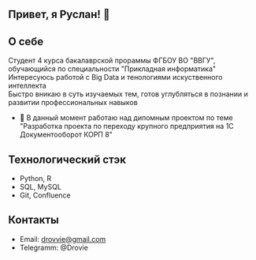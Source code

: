 ## Привет, я Руслан! 👋

## О себе
Студент 4 курса бакалаврской прораммы ФГБОУ ВО "ВВГУ", обучающийся по специальности "Прикладная информатика"  
Интересуюсь работой с Big Data и тенологиями искуственного интеллекта  
Быстро вникаю в суть изучаемых тем, готов углубляться в познании и развитии профессиональных навыков

- 🔭 В данный момент работаю над дипомным проектом по теме "Разработка проекта по переходу крупного предприятия на 1С Документооборот КОРП 8"

## Технологический стэк
- Python, R
- SQL, MySQL
- Git, Confluence

## Контакты
- Email: drovvie@gmail.com
- Telegramm: @Drovie

